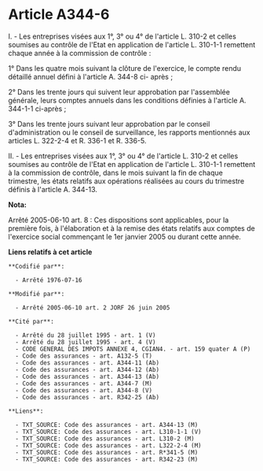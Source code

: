 # Article A344-6

I. - Les entreprises visées aux 1°, 3° ou 4° de l'article L. 310-2 et celles soumises au contrôle de l'Etat en application de
l'article L. 310-1-1 remettent chaque année à la commission de contrôle :

1° Dans les quatre mois suivant la clôture de l'exercice, le compte rendu détaillé annuel défini à l'article A. 344-8 ci-
après ;

2° Dans les trente jours qui suivent leur approbation par l'assemblée générale, leurs comptes annuels dans les conditions
définies à l'article A. 344-1-1 ci-après ;

3° Dans les trente jours suivant leur approbation par le conseil d'administration ou le conseil de surveillance, les rapports
mentionnés aux articles L. 322-2-4 et R. 336-1 et R. 336-5.

II. - Les entreprises visées aux 1°, 3° ou 4° de l'article L. 310-2 et celles soumises au contrôle de l'Etat en application
de l'article L. 310-1-1 remettent à la commission de contrôle, dans le mois suivant la fin de chaque trimestre, les états
relatifs aux opérations réalisées au cours du trimestre définis à l'article A. 344-13.

**Nota:**

Arrêté 2005-06-10 art. 8 : Ces dispositions sont applicables, pour la première fois, à l'élaboration et à la remise des états
relatifs aux comptes de l'exercice social commençant le 1er janvier 2005 ou durant cette année.

**Liens relatifs à cet article**

	**Codifié par**:

	  - Arrêté 1976-07-16

	**Modifié par**:

	  - Arrêté 2005-06-10 art. 2 JORF 26 juin 2005

	**Cité par**:

	  - Arrêté du 28 juillet 1995 - art. 1 (V)
	  - Arrêté du 28 juillet 1995 - art. 4 (V)
	  - CODE GENERAL DES IMPOTS ANNEXE 4, CGIAN4. - art. 159 quater A (P)
	  - Code des assurances - art. A132-5 (T)
	  - Code des assurances - art. A344-11 (Ab)
	  - Code des assurances - art. A344-12 (Ab)
	  - Code des assurances - art. A344-13 (Ab)
	  - Code des assurances - art. A344-7 (M)
	  - Code des assurances - art. A344-8 (V)
	  - Code des assurances - art. R342-25 (Ab)

	**Liens**:

	  - TXT_SOURCE: Code des assurances - art. A344-13 (M)
	  - TXT_SOURCE: Code des assurances - art. L310-1-1 (V)
	  - TXT_SOURCE: Code des assurances - art. L310-2 (M)
	  - TXT_SOURCE: Code des assurances - art. L322-2-4 (M)
	  - TXT_SOURCE: Code des assurances - art. R*341-5 (M)
	  - TXT_SOURCE: Code des assurances - art. R342-23 (M)
